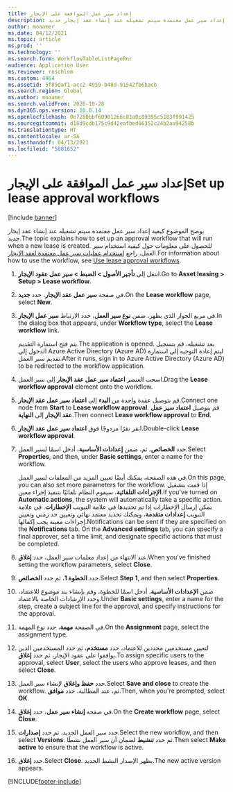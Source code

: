 ```yaml
---
title: إعداد سير عمل الموافقة على الإيجار
description: يوضح الموضوع كيفية إعداد سير عمل معتمدة سيتم تشغيله عند إنشاء عقد إيجار جديد.
author: moaamer
ms.date: 04/12/2021
ms.topic: article
ms.prod: ''
ms.technology: ''
ms.search.form: WorkflowTableListPageRnr
audience: Application User
ms.reviewer: roschlom
ms.custom: 4464
ms.assetid: 5f89daf1-acc2-4959-b48d-91542fb6bacb
ms.search.region: Global
ms.author: moaamer
ms.search.validFrom: 2020-10-28
ms.dyn365.ops.version: 10.0.14
ms.openlocfilehash: 0e7280bbf60901266c81a0c89395c5183f991425
ms.sourcegitcommit: d18d9cdb175c9d42eafbed66352c24b2aa94258b
ms.translationtype: HT
ms.contentlocale: ar-SA
ms.lasthandoff: 04/13/2021
ms.locfileid: "5881652"
---
```

# <a name="set-up-lease-approval-workflows"></a><span data-ttu-id="d3273-103">إعداد سير عمل الموافقة على الإيجار</span><span class="sxs-lookup"><span data-stu-id="d3273-103">Set up lease approval workflows</span></span>

[!include [banner](../includes/banner.md)]

<span data-ttu-id="d3273-104">يوضح الموضوع كيفية إعداد سير عمل معتمدة سيتم تشغيله عند إنشاء عقد إيجار جديد.</span><span class="sxs-lookup"><span data-stu-id="d3273-104">The topic explains how to set up an approval workflow that will run when a new lease is created.</span></span> <span data-ttu-id="d3273-105">للحصول على معلومات حول كيفية استخدام سير العمل، راجع [استخدام عمليات سير عمل معتمدة لعقد الإيجار](use-create-lease-wrkflw.md).</span><span class="sxs-lookup"><span data-stu-id="d3273-105">For information about how to use the workflow, see [Use lease approval workflows](use-create-lease-wrkflw.md).</span></span> 

1. <span data-ttu-id="d3273-106">انتقل إلى **تأجير الأصول \> الضبط \> سير عمل عقود الإيجار**.</span><span class="sxs-lookup"><span data-stu-id="d3273-106">Go to **Asset leasing \> Setup \> Lease workflow**.</span></span>
2. <span data-ttu-id="d3273-107">في صفحة **سير عمل عقد الإيجار‬**، حدد **جديد**.</span><span class="sxs-lookup"><span data-stu-id="d3273-107">On the **Lease workflow** page, select **New**.</span></span>
3. <span data-ttu-id="d3273-108">في مربع الحوار الذي يظهر، ضمن **نوع سير العمل**، حدد الارتباط **سير عمل الإيجار**.</span><span class="sxs-lookup"><span data-stu-id="d3273-108">In the dialog box that appears, under **Workflow type**, select the **Lease workflow** link.</span></span>

    <span data-ttu-id="d3273-109">يتم فتح استمارة التقديم.</span><span class="sxs-lookup"><span data-stu-id="d3273-109">The application is opened.</span></span> <span data-ttu-id="d3273-110">بعد تشغيله، قم بتسجيل الدخول إلى Azure Active Directory (Azure AD) ليتم إعادة التوجيه إلى استمارة تقديم سير العمل.</span><span class="sxs-lookup"><span data-stu-id="d3273-110">After it runs, sign in to Azure Active Directory (Azure AD) to be redirected to the workflow application.</span></span>

4. <span data-ttu-id="d3273-111">اسحب العنصر **اعتماد سير عمل عقد الإيجار** إلى سير العمل.</span><span class="sxs-lookup"><span data-stu-id="d3273-111">Drag the **Lease workflow approval** element onto the workflow.</span></span>
5. <span data-ttu-id="d3273-112">قم بتوصيل عقدة واحدة من **البدء** إلى **اعتماد سير عمل عقد الإيجار**.</span><span class="sxs-lookup"><span data-stu-id="d3273-112">Connect one node from **Start** to **Lease workflow approval**.</span></span> <span data-ttu-id="d3273-113">قم بتوصيل **اعتماد سير عمل عقد الإيجار** إلى **النهاية**.</span><span class="sxs-lookup"><span data-stu-id="d3273-113">Then connect **Lease workflow approval** to **End**.</span></span>
6. <span data-ttu-id="d3273-114">انقر نقرًا مزدوجًا فوق **اعتماد سير عمل عقد الإيجار**.</span><span class="sxs-lookup"><span data-stu-id="d3273-114">Double-click **Lease workflow approval**.</span></span>
7. <span data-ttu-id="d3273-115">حدد **الخصائص**، ثم، ضمن **إعدادات الأساسية**، أدخل اسمًا لسير العمل.</span><span class="sxs-lookup"><span data-stu-id="d3273-115">Select **Properties**, and then, under **Basic settings**, enter a name for the workflow.</span></span>

    <span data-ttu-id="d3273-116">في هذه الصفحة، يمكنك أيضًا تعيين المزيد من المعلمات لسير العمل.</span><span class="sxs-lookup"><span data-stu-id="d3273-116">On this page, you can also set more parameters for the workflow.</span></span> <span data-ttu-id="d3273-117">إذا قمت بتشغيل **الإجراءات التلقائية**، سيقوم النظام تلقائيًا بتنفيذ إجراء معين.</span><span class="sxs-lookup"><span data-stu-id="d3273-117">If you've turned on **Automatic actions**, the system will automatically take a specific action.</span></span> <span data-ttu-id="d3273-118">يمكن إرسال الإخطارات إذا تم تحديدها في علامة التبويب **الإخطارات**. في علامة التبويب **إعدادات متقدمة**، ويمكنك تحديد معتمد نهائي وتعيين حد زمني وتعيين إجراءات معينة يجب إكمالها.</span><span class="sxs-lookup"><span data-stu-id="d3273-118">Notifications can be sent if they are specified on the **Notifications** tab. On the **Advanced settings** tab, you can specify a final approver, set a time limit, and designate specific actions that must be completed.</span></span>

8. <span data-ttu-id="d3273-119">عند الانتهاء من إعداد معلمات سير العمل، حدد **إغلاق**.</span><span class="sxs-lookup"><span data-stu-id="d3273-119">When you've finished setting the workflow parameters, select **Close**.</span></span>
9. <span data-ttu-id="d3273-120">حدد **الخطوة 1**، ثم حدد **الخصائص**.</span><span class="sxs-lookup"><span data-stu-id="d3273-120">Select **Step 1**, and then select **Properties**.</span></span>
10. <span data-ttu-id="d3273-121">ضمن **الإعدادات الأساسية**، أدخل اسمًا للخطوة، وقم بإنشاء بند موضوع للاعتماد، وحدد الإرشادات الخاصة بالاعتماد.</span><span class="sxs-lookup"><span data-stu-id="d3273-121">Under **Basic settings**, enter a name for the step, create a subject line for the approval, and specify instructions for the approval.</span></span>
11. <span data-ttu-id="d3273-122">في الصفحة **مهمة**، حدد نوع المهمة.</span><span class="sxs-lookup"><span data-stu-id="d3273-122">On the **Assignment** page, select the assignment type.</span></span>
12. <span data-ttu-id="d3273-123">لتعيين مستخدمين محددين للاعتماد، حدد **مستخدم**، ثم حدد المستخدمين الذين يوافقوا على عقود الإيجار، ثم حدد **إغلاق**.</span><span class="sxs-lookup"><span data-stu-id="d3273-123">To assign specific users to the approval, select **User**, select the users who approve leases, and then select **Close**.</span></span>
13. <span data-ttu-id="d3273-124">حدد **حفظ وإغلاق** لإنشاء سير العمل.</span><span class="sxs-lookup"><span data-stu-id="d3273-124">Select **Save and close** to create the workflow.</span></span> <span data-ttu-id="d3273-125">ثم، عند المطالبة، حدد **موافق**.</span><span class="sxs-lookup"><span data-stu-id="d3273-125">Then, when you're prompted, select **OK**.</span></span>
14. <span data-ttu-id="d3273-126">في صفحة **إنشاء سير عمل‬**، حدد **إغلاق**.</span><span class="sxs-lookup"><span data-stu-id="d3273-126">On the **Create workflow** page, select **Close**.</span></span>
14. <span data-ttu-id="d3273-127">حدد سير العمل الجديد، ثم حدد **إصدارات**.</span><span class="sxs-lookup"><span data-stu-id="d3273-127">Select the new workflow, and then select **Versions**.</span></span> <span data-ttu-id="d3273-128">ثم حدد **تنشيط** لضمان أن سير العمل نشطًا.</span><span class="sxs-lookup"><span data-stu-id="d3273-128">Then select **Make active** to ensure that the workflow is active.</span></span>
15. <span data-ttu-id="d3273-129">حدد **إغلاق**.</span><span class="sxs-lookup"><span data-stu-id="d3273-129">Select **Close**.</span></span> <span data-ttu-id="d3273-130">يظهر الإصدار النشط الجديد.</span><span class="sxs-lookup"><span data-stu-id="d3273-130">The new active version appears.</span></span>


[!INCLUDE[footer-include](../../includes/footer-banner.md)]
